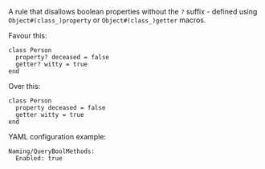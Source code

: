 A rule that disallows boolean properties without the `?` suffix - defined
using `Object#(class_)property` or `Object#(class_)getter` macros.

Favour this:

```
class Person
  property? deceased = false
  getter? witty = true
end
```

Over this:

```
class Person
  property deceased = false
  getter witty = true
end
```

YAML configuration example:

```
Naming/QueryBoolMethods:
  Enabled: true
```
